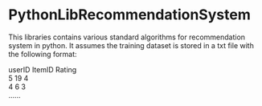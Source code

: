 PythonLibRecommendationSystem
=============================

This libraries contains various standard algorithms for recommendation system in python. 
It assumes the training dataset is stored in a txt file with the following format:

userID <tab> ItemID <tab> Rating <br />
5     <space>       19            4    <br /> 
4             6             3    <br />
...... <br />
